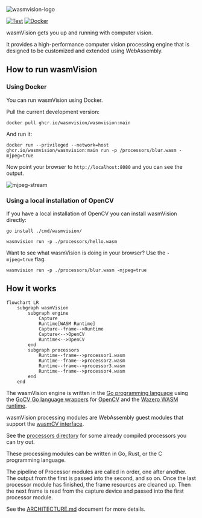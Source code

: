 ![wasmvision-logo](./images/wasmvision-logo.png)

[![Test](https://github.com/wasmvision/wasmvision/actions/workflows/test.yml/badge.svg)](https://github.com/wasmvision/wasmvision/actions/workflows/test.yml) [![Docker](https://github.com/wasmvision/wasmvision/actions/workflows/docker.yml/badge.svg)](https://github.com/wasmvision/wasmvision/actions/workflows/docker.yml)

wasmVision gets you up and running with computer vision.

It provides a high-performance computer vision processing engine that is designed to be customized and extended using WebAssembly.

## How to run wasmVision

### Using Docker

You can run wasmVision using Docker.

Pull the current development version:

```shell
docker pull ghcr.io/wasmvision/wasmvision:main
```

And run it:

```shell
docker run --privileged --network=host ghcr.io/wasmvision/wasmvision:main run -p /processors/blur.wasm -mjpeg=true
```

Now point your browser to `http://localhost:8080` and you can see the output.

![mjpeg-stream](./images/mjpeg-stream.png)


### Using a local installation of OpenCV

If you have a local installation of OpenCV you can install wasmVision directly:

```shell
go install ./cmd/wasmvision/
```

```shell
wasmvision run -p ./processors/hello.wasm
```

Want to see what wasmVision is doing in your browser? Use the `-mjpeg=true` flag.

```shell
wasmvision run -p ./processors/blur.wasm -mjpeg=true
```

## How it works

```mermaid
flowchart LR
    subgraph wasmVision
        subgraph engine
            Capture
            Runtime[WASM Runtime]
            Capture--frame-->Runtime
            Capture<-->OpenCV
            Runtime<-->OpenCV
        end
        subgraph processors
            Runtime--frame-->processor1.wasm
            Runtime--frame-->processor2.wasm
            Runtime--frame-->processor3.wasm
            Runtime--frame-->processor4.wasm
        end
    end
```

The wasmVision engine is written in the [Go programming language](https://go.dev/) using the [GoCV Go language wrappers](https://github.com/hybridgroup/gocv) for [OpenCV](https://github.com/opencv/opencv) and the [Wazero WASM runtime](https://github.com/tetratelabs/wazero).

wasmVision processing modules are WebAssembly guest modules that support the [wasmCV interface](https://github.com/wasmvision/wasmcv).

See the [processors directory](./processors/) for some already compiled processors you can try out.

These processing modules can be written in Go, Rust, or the C programming language.

The pipeline of Processor modules are called in order, one after another. The output from the first is passed into the second, and so on. Once the last processor module has finished, the frame resources are cleaned up. Then the next frame is read from the capture device and passed into the first processor module.

See the [ARCHITECTURE.md](ARCHITECTURE.md) document for more details.


